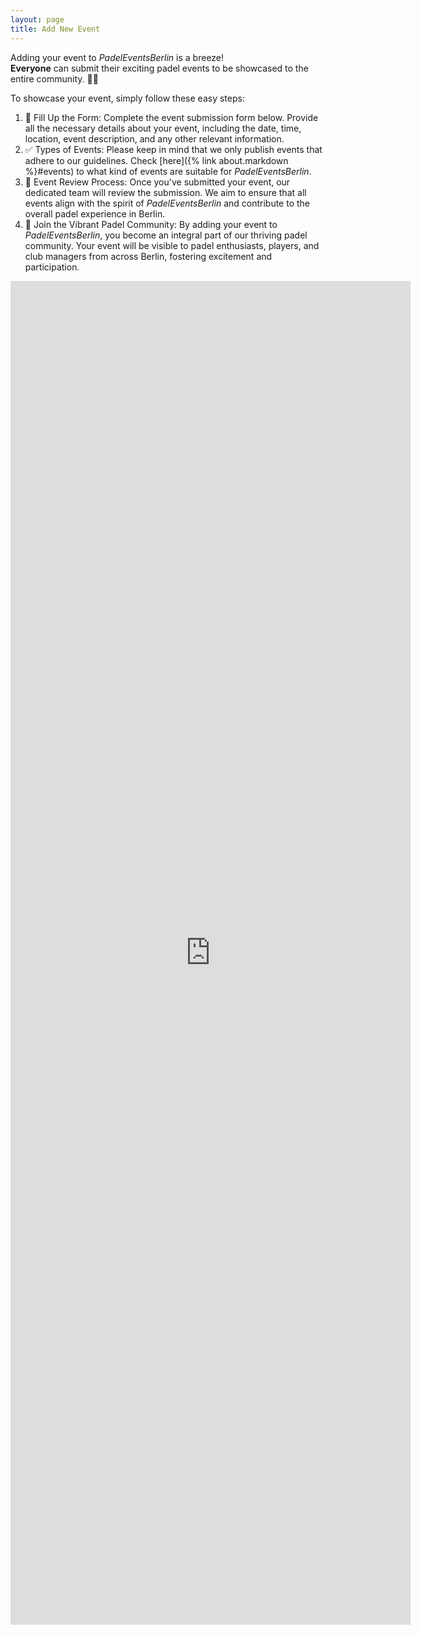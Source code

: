 ```yaml
---
layout: page
title: Add New Event
---
```


Adding your event to *PadelEventsBerlin* is a breeze!<br/> 
**Everyone** can submit their exciting padel events to be showcased to the entire community. 🎾🌟 

To showcase your event, simply follow these easy steps:

1. 📝 Fill Up the Form: Complete the event submission form below. Provide all the necessary details about your event, including the date, time, location, event description, and any other relevant information. 
2. ✅ Types of Events: Please keep in mind that we only publish events that adhere to our guidelines. Check [here]({% link about.markdown %}#events) to  what kind of events are suitable for *PadelEventsBerlin*.
3. 🧐 Event Review Process: Once you've submitted your event, our dedicated team will review the submission. We aim to ensure that all events align with the spirit of *PadelEventsBerlin* and contribute to the overall padel experience in Berlin.
4. 🤝 Join the Vibrant Padel Community: By adding your event to *PadelEventsBerlin*, you become an integral part of our thriving padel community. Your event will be visible to padel enthusiasts, players, and club managers from across Berlin, fostering excitement and participation.

<iframe src="https://docs.google.com/forms/d/e/1FAIpQLSfxBYtH-ARdl4yfBVtVtb5cnlL_b_D0DObk7KiXBtGX_hs3AA/viewform?embedded=true" width="640" height="2150" frameborder="0" marginheight="0" marginwidth="0">Loading…</iframe>
